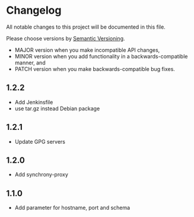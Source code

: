 # Changelog

All notable changes to this project will be documented in this file.

Please choose versions by [Semantic Versioning](http://semver.org/).

* MAJOR version when you make incompatible API changes,
* MINOR version when you add functionality in a backwards-compatible manner, and
* PATCH version when you make backwards-compatible bug fixes.

## 1.2.2

- Add Jenkinsfile
- use tar.gz instead Debian package

## 1.2.1

- Update GPG servers

## 1.2.0

- Add synchrony-proxy

## 1.1.0

- Add parameter for hostname, port and schema
